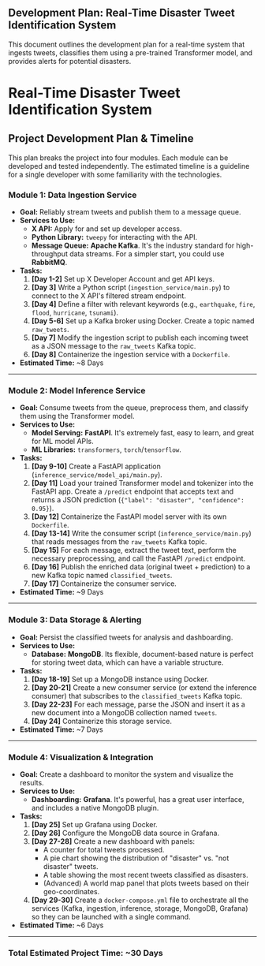 ## Development Plan: Real-Time Disaster Tweet Identification System
This document outlines the development plan for a real-time system that ingests tweets, classifies them using a pre-trained Transformer model, and provides alerts for potential disasters.

# Real-Time Disaster Tweet Identification System
## Project Development Plan & Timeline

This plan breaks the project into four modules. Each module can be developed and tested independently. The estimated timeline is a guideline for a single developer with some familiarity with the technologies.

### **Module 1: Data Ingestion Service**
* **Goal:** Reliably stream tweets and publish them to a message queue.
* **Services to Use:**
    * **X API:** Apply for and set up developer access.
    * **Python Library:** `tweepy` for interacting with the API.
    * **Message Queue:** **Apache Kafka**. It's the industry standard for high-throughput data streams. For a simpler start, you could use **RabbitMQ**.
* **Tasks:**
    1.  **[Day 1-2]** Set up X Developer Account and get API keys.
    2.  **[Day 3]** Write a Python script (`ingestion_service/main.py`) to connect to the X API's filtered stream endpoint.
    3.  **[Day 4]** Define a filter with relevant keywords (e.g., `earthquake`, `fire`, `flood`, `hurricane`, `tsunami`).
    4.  **[Day 5-6]** Set up a Kafka broker using Docker. Create a topic named `raw_tweets`.
    5.  **[Day 7]** Modify the ingestion script to publish each incoming tweet as a JSON message to the `raw_tweets` Kafka topic.
    6.  **[Day 8]** Containerize the ingestion service with a `Dockerfile`.
* **Estimated Time:** ~8 Days

---

### **Module 2: Model Inference Service**
* **Goal:** Consume tweets from the queue, preprocess them, and classify them using the Transformer model.
* **Services to Use:**
    * **Model Serving:** **FastAPI**. It's extremely fast, easy to learn, and great for ML model APIs.
    * **ML Libraries:** `transformers`, `torch`/`tensorflow`.
* **Tasks:**
    1.  **[Day 9-10]** Create a FastAPI application (`inference_service/model_api/main.py`).
    2.  **[Day 11]** Load your trained Transformer model and tokenizer into the FastAPI app. Create a `/predict` endpoint that accepts text and returns a JSON prediction (`{"label": "disaster", "confidence": 0.95}`).
    3.  **[Day 12]** Containerize the FastAPI model server with its own `Dockerfile`.
    4.  **[Day 13-14]** Write the consumer script (`inference_service/main.py`) that reads messages from the `raw_tweets` Kafka topic.
    5.  **[Day 15]** For each message, extract the tweet text, perform the necessary preprocessing, and call the FastAPI `/predict` endpoint.
    6.  **[Day 16]** Publish the enriched data (original tweet + prediction) to a new Kafka topic named `classified_tweets`.
    7.  **[Day 17]** Containerize the consumer service.
* **Estimated Time:** ~9 Days

---

### **Module 3: Data Storage & Alerting**
* **Goal:** Persist the classified tweets for analysis and dashboarding.
* **Services to Use:**
    * **Database:** **MongoDB**. Its flexible, document-based nature is perfect for storing tweet data, which can have a variable structure.
* **Tasks:**
    1.  **[Day 18-19]** Set up a MongoDB instance using Docker.
    2.  **[Day 20-21]** Create a new consumer service (or extend the inference consumer) that subscribes to the `classified_tweets` Kafka topic.
    3.  **[Day 22-23]** For each message, parse the JSON and insert it as a new document into a MongoDB collection named `tweets`.
    4.  **[Day 24]** Containerize this storage service.
* **Estimated Time:** ~7 Days

---

### **Module 4: Visualization & Integration**
* **Goal:** Create a dashboard to monitor the system and visualize the results.
* **Services to Use:**
    * **Dashboarding:** **Grafana**. It's powerful, has a great user interface, and includes a native MongoDB plugin.
* **Tasks:**
    1.  **[Day 25]** Set up Grafana using Docker.
    2.  **[Day 26]** Configure the MongoDB data source in Grafana.
    3.  **[Day 27-28]** Create a new dashboard with panels:
        * A counter for total tweets processed.
        * A pie chart showing the distribution of "disaster" vs. "not disaster" tweets.
        * A table showing the most recent tweets classified as disasters.
        * (Advanced) A world map panel that plots tweets based on their geo-coordinates.
    4.  **[Day 29-30]** Create a `docker-compose.yml` file to orchestrate all the services (Kafka, ingestion, inference, storage, MongoDB, Grafana) so they can be launched with a single command.
* **Estimated Time:** ~6 Days

---
### **Total Estimated Project Time: ~30 Days**